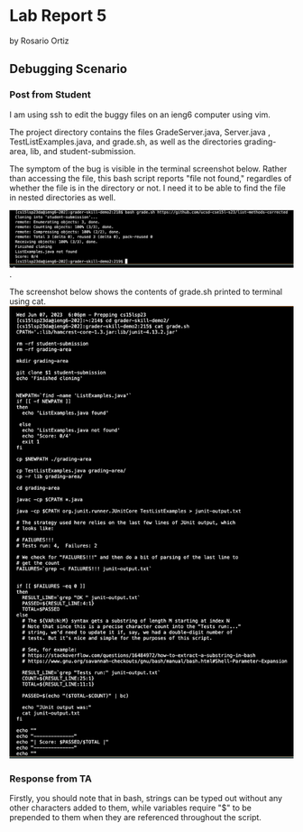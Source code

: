 # Lab Report 5
by Rosario Ortiz

## Debugging Scenario

### Post from Student
I am using ssh to edit the buggy files on an ieng6 computer using vim. 

The project directory contains the files GradeServer.java, Server.java , TestListExamples.java, and grade.sh, as well as the directories grading-area,  lib, and student-submission. 

The symptom of the bug is visible in the terminal screenshot below. Rather than accessing the file, this bash script reports "file not found," regardles of whether the file is in the directory or not. I need it to be able to find the file in nested directories as well.  

![Image](images/Screenshot%202023-06-07%20at%206.18.11%20PM.png).  

The screenshot below shows the contents of grade.sh printed to terminal using cat. 
![Image](images/catContents.png)



### Response from TA 
Firstly, you should note that in bash, strings can be typed out without any other characters added to them, while variables require "$" to be prepended to them when they are referenced throughout the script. 
